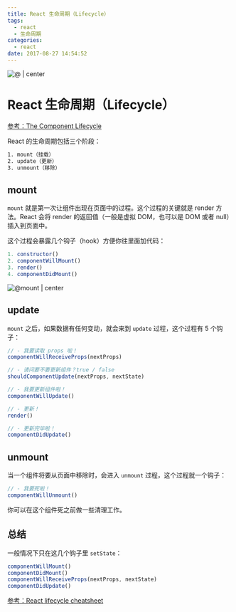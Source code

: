 ```yaml
---
title: React 生命周期（Lifecycle）
tags:
  - react
  - 生命周期
categories:
  - react
date: 2017-08-27 14:54:52
---
```


![@ | center](https://ws1.sinaimg.cn/large/889b2f7fgy1fj7bcj3yudj21hc0u0thp.jpg)

# React 生命周期（Lifecycle）

[参考：The Component Lifecycle](https://facebook.github.io/react/docs/react-component.html#the-component-lifecycle)

React 的生命周期包括三个阶段：
```bash
1. mount（挂载）
2. update（更新）
3. unmount（移除）
```

## mount

`mount` 就是第一次让组件出现在页面中的过程。这个过程的关键就是 render 方法。React 会将 render 的返回值（一般是虚拟 DOM，也可以是 DOM 或者 null）插入到页面中。

这个过程会暴露几个钩子（hook）方便你往里面加代码：

```javascript
1. constructor()
2. componentWillMount()
3. render()
4. componentDidMount()
```
![@mount | center](https://ws1.sinaimg.cn/large/889b2f7fgy1fix4zaxn30j21v0110hci.jpg)


## update

`mount` 之后，如果数据有任何变动，就会来到 `update` 过程，这个过程有 5 个钩子：

```javascript
// - 我要读取 props 啦！
componentWillReceiveProps(nextProps)

// - 请问要不要更新组件？true / false
shouldComponentUpdate(nextProps, nextState) 

// - 我要更新组件啦！
componentWillUpdate() 

// - 更新！
render() 

// - 更新完毕啦！
componentDidUpdate() 
```

## unmount

当一个组件将要从页面中移除时，会进入 `unmount` 过程，这个过程就一个钩子：

```javascript
// - 我要死啦！
componentWillUnmount()
```
你可以在这个组件死之前做一些清理工作。

## 总结

一般情况下只在这几个钩子里 `setState`：
```javascript
componentWillMount()
componentDidMount()
componentWillReceiveProps(nextProps, nextState) 
componentDidUpdate()
```

[参考：React lifecycle cheatsheet](https://gist.github.com/bvaughn/923dffb2cd9504ee440791fade8db5f9)







